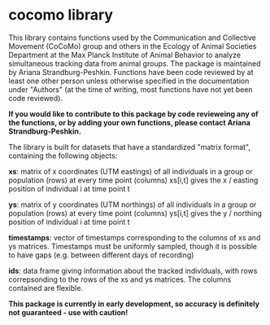 # cocomo library

This library contains functions used by the Communication and Collective Movement (CoCoMo) group and others in the Ecology of Animal Societies Department at the Max Planck Institute of Animal Behavior to analyze simultaneous tracking data from animal groups. The package is maintained by Ariana Strandburg-Peshkin. Functions have been code reviewed by at least one other person unless otherwise specified in the documentation under "Authors" (at the time of writing, most functions have not yet been code reviewed). 

**If you would like to contribute to this package by code revieweing any of the functions, or by adding your own functions, please contact Ariana Strandburg-Peshkin.**

The library is built for datasets that have a standardized "matrix format", containing the following objects:

**xs**: matrix of x coordinates (UTM eastings) of all individuals in a group or population (rows) at every time point (columns)
xs[i,t] gives the x / easting position of individual i at time point t

**ys**: matrix of y coordinates (UTM northings) of all individuals in a group or population (rows) at every time point (columns)
ys[i,t] gives the y / northing position of individual i at time point t

**timestamps**: vector of timestamps corresponding to the columns of xs and ys matrices. Timestamps must be uniformly sampled, though it is possible to have gaps (e.g. between different days of recording)

**ids**: data frame giving information about the tracked individuals, with rows correpsonding to the rows of the xs and ys matrices. The columns contained are flexible.

**This package is currently in early development, so accuracy is definitely not guaranteed - use with caution!**
